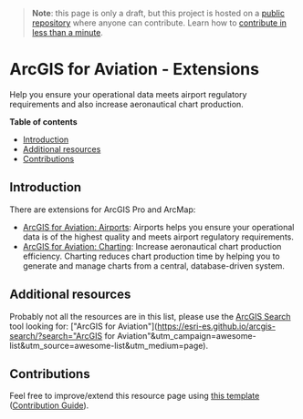 > **Note**: this page is only a draft, but this project is hosted on a [public repository](https://github.com/hhkaos/awesome-arcgis) where anyone can contribute. Learn how to [contribute in less than a minute](https://github.com/hhkaos/awesome-arcgis/blob/master/CONTRIBUTING.md#contributions).

# ArcGIS for Aviation - Extensions

Help you ensure your operational data meets airport regulatory requirements and also increase aeronautical chart production.

<!-- START doctoc generated TOC please keep comment here to allow auto update -->
<!-- DON'T EDIT THIS SECTION, INSTEAD RE-RUN doctoc TO UPDATE -->
**Table of contents**

- [Introduction](#introduction)
- [Additional resources](#additional-resources)
- [Contributions](#contributions)

<!-- END doctoc generated TOC please keep comment here to allow auto update -->

## Introduction

There are extensions for ArcGIS Pro and ArcMap:

* [ArcGIS for Aviation: Airports](https://www.esri.com/en-us/arcgis/products/arcgis-for-aviation-airports/overview): Airports helps you ensure your operational data is of the highest quality and meets airport regulatory requirements.
* [ArcGIS for Aviation: Charting](https://www.esri.com/en-us/arcgis/products/arcgis-for-aviation-charting/overview): Increase aeronautical chart production efficiency. Charting reduces chart production time by helping you to generate and manage charts from a central, database-driven system.


## Additional resources

Probably not all the resources are in this list, please use the [ArcGIS Search](https://esri-es.github.io/arcgis-search/) tool looking for: ["ArcGIS for Aviation"](https://esri-es.github.io/arcgis-search/?search="ArcGIS for Aviation"&utm_campaign=awesome-list&utm_source=awesome-list&utm_medium=page).

## Contributions

Feel free to improve/extend this resource page using [this template](https://github.com/hhkaos/awesome-arcgis/blob/master/templates/PRODUCT_PAGE_TEMPLATE.md) ([Contribution Guide](https://github.com/hhkaos/awesome-arcgis/blob/master/CONTRIBUTING.md)).
